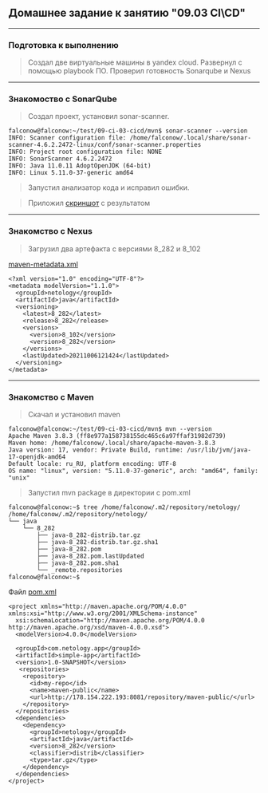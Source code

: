 ## Домашнее задание к занятию "09.03 CI\CD"
***
### Подготовка к выполнению
> Создал две виртуальные машины в yandex cloud. Развернул с помощью playbook ПО.
> Проверил готовность Sonarqube и Nexus 
***

### Знакомоство с SonarQube
> Создал проект, установил sonar-scanner.
```
falconow@falconow:~/test/09-ci-03-cicd/mvn$ sonar-scanner --version
INFO: Scanner configuration file: /home/falconow/.local/share/sonar-scanner-4.6.2.2472-linux/conf/sonar-scanner.properties
INFO: Project root configuration file: NONE
INFO: SonarScanner 4.6.2.2472
INFO: Java 11.0.11 AdoptOpenJDK (64-bit)
INFO: Linux 5.11.0-37-generic amd64
```
> Запустил анализатор кода и исправил ошибки.

> Приложил [скриншот](https://github.com/falconow/devops-netology/blob/main/homework/lesson9/lesson9.3/sonar-scanner.jpg) с результатом
***

### Знакомство с Nexus
> Загрузил два артефакта с версиями 8_282 и 8_102

[maven-metadata.xml](https://github.com/falconow/devops-netology/blob/main/homework/lesson9/lesson9.3/maven-metadata.xml)
```buildoutcfg
<?xml version="1.0" encoding="UTF-8"?>
<metadata modelVersion="1.1.0">
  <groupId>netology</groupId>
  <artifactId>java</artifactId>
  <versioning>
    <latest>8_282</latest>
    <release>8_282</release>
    <versions>
      <version>8_102</version>
      <version>8_282</version>
    </versions>
    <lastUpdated>20211006121424</lastUpdated>
  </versioning>
</metadata>
```
***

### Знакомство с Maven
> Скачал и установил maven
```
falconow@falconow:~/test/09-ci-03-cicd/mvn$ mvn --version
Apache Maven 3.8.3 (ff8e977a158738155dc465c6a97ffaf31982d739)
Maven home: /home/falconow/.local/share/apache-maven-3.8.3
Java version: 17, vendor: Private Build, runtime: /usr/lib/jvm/java-17-openjdk-amd64
Default locale: ru_RU, platform encoding: UTF-8
OS name: "linux", version: "5.11.0-37-generic", arch: "amd64", family: "unix"
```

> Запустил mvn package в директории с pom.xml
```
falconow@falconow:~$ tree /home/falconow/.m2/repository/netology/
/home/falconow/.m2/repository/netology/
└── java
    └── 8_282
        ├── java-8_282-distrib.tar.gz
        ├── java-8_282-distrib.tar.gz.sha1
        ├── java-8_282.pom
        ├── java-8_282.pom.lastUpdated
        ├── java-8_282.pom.sha1
        └── _remote.repositories
falconow@falconow:~$ 
```
Файл [pom.xml](https://github.com/falconow/devops-netology/blob/main/homework/lesson9/lesson9.3/pom.xml)
```buildoutcfg
<project xmlns="http://maven.apache.org/POM/4.0.0" xmlns:xsi="http://www.w3.org/2001/XMLSchema-instance"
  xsi:schemaLocation="http://maven.apache.org/POM/4.0.0 http://maven.apache.org/xsd/maven-4.0.0.xsd">
  <modelVersion>4.0.0</modelVersion>
 
  <groupId>com.netology.app</groupId>
  <artifactId>simple-app</artifactId>
  <version>1.0-SNAPSHOT</version>
   <repositories>
    <repository>
      <id>my-repo</id>
      <name>maven-public</name>
      <url>http://178.154.222.193:8081/repository/maven-public/</url>
    </repository>
  </repositories>
  <dependencies>
    <dependency>
      <groupId>netology</groupId>
      <artifactId>java</artifactId>
      <version>8_282</version>
      <classifier>distrib</classifier>
      <type>tar.gz</type>
    </dependency> 
  </dependencies>
</project>
```

